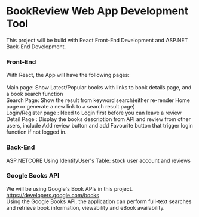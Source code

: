 # BookReview Web App Development Tool

This project will be build with React Front-End Development and ASP.NET Back-End Development.

### Front-End
With React, the App will have the following pages:<br><br>
Main page: Show Latest/Popular books with links to book details page, and a book search function<br>
Search Page: Show the result from keyword search(either re-render Home page or generate a new link to a search result page)<br>
Login/Register page : Need to Login first before you can leave a review<br>
Detail Page : Display the books description from API and review from other users, include Add review button and add Favourite button that trigger login function if not logged in.

### Back-End
ASP.NETCORE Using IdentifyUser's Table: stock user account and reviews

### Google Books API
We will be using Google's Book APIs in this project.<br>
https://developers.google.com/books<br>
Using the Google Books API, the application can perform full-text searches and retrieve book information, viewability and eBook availability.
